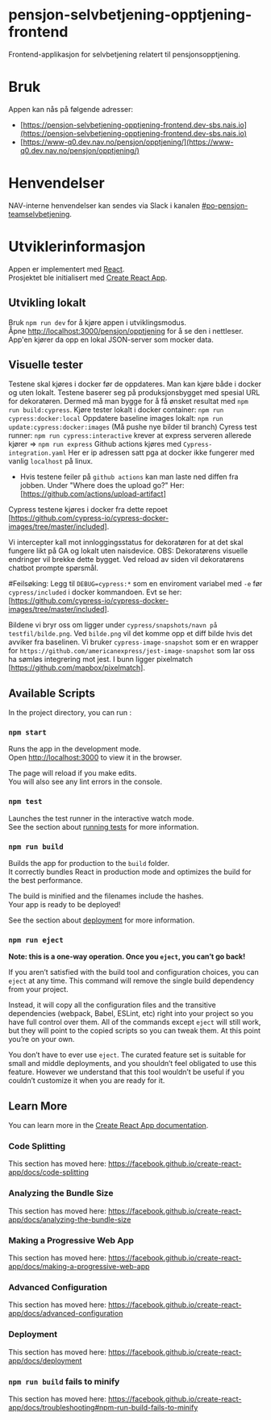 # pensjon-selvbetjening-opptjening-frontend

Frontend-applikasjon for selvbetjening relatert til pensjonsopptjening.

# Bruk

Appen kan nås på følgende adresser: 
- [https://pensjon-selvbetjening-opptjening-frontend.dev-sbs.nais.io](https://pensjon-selvbetjening-opptjening-frontend.dev-sbs.nais.io)
- [https://www-q0.dev.nav.no/pensjon/opptjening/](https://www-q0.dev.nav.no/pensjon/opptjening/)

# Henvendelser

NAV-interne henvendelser kan sendes via Slack i kanalen [#po-pensjon-teamselvbetjening](https://nav-it.slack.com/archives/C014M7U1GBY).

# Utviklerinformasjon

Appen er implementert med [React](https://reactjs.org/).<br/>
Prosjektet ble initialisert med [Create React App](https://github.com/facebook/create-react-app).

## Utvikling lokalt

Bruk `npm run dev` for å kjøre appen i utviklingsmodus.<br/> 
Åpne [http://localhost:3000/pensjon/opptjening](http://localhost:3000/pensjon/opptjening) for å se den i nettleser.
App'en kjører da opp en lokal JSON-server som mocker data.

## Visuelle tester
Testene skal kjøres i docker før de oppdateres. Man kan kjøre både i docker og uten lokalt.
Testene baserer seg på produksjonsbygget med spesial URL for dekoratøren. Dermed må 
man bygge for å få ønsket resultat med `npm run build:cypress`.
Kjøre tester lokalt i docker container: `npm run cypress:docker:local`
Oppdatere baseline images lokalt: `npm run update:cypress:docker:images` (Må pushe nye bilder til branch)
Cyress test runner: `npm run cypress:interactive` krever at express serveren allerede kjører => `npm run express`
Github actions kjøres med `Cypress-integration.yaml` Her er ip adressen satt pga at docker 
ikke fungerer med vanlig `localhost` på linux. 
- Hvis testene feiler på `github actions` kan man laste ned diffen fra jobben. Under "Where does the upload go?"
Her: [https://github.com/actions/upload-artifact]

Cypress testene kjøres i docker fra dette repoet [https://github.com/cypress-io/cypress-docker-images/tree/master/included].

Vi intercepter kall mot innloggingsstatus for dekoratøren for at det skal fungere likt på 
GA og lokalt uten naisdevice.
OBS: Dekoratørens visuelle endringer vil brekke dette bygget.
    Ved reload av siden vil dekoratørens chatbot prompte spørsmål.

#Feilsøking:
Legg til `DEBUG=cypress:*` som en enviroment variabel med `-e` før `cypress/included` i docker kommandoen.
Evt se her: [https://github.com/cypress-io/cypress-docker-images/tree/master/included].

Bildene vi bryr oss om ligger under `cypress/snapshots/navn på testfil/bilde.png`.
Ved `bilde.png` vil det komme opp et diff bilde hvis det avviker fra baselinen.
Vi bruker `cypress-image-snapshot` som er en wrapper for `https://github.com/americanexpress/jest-image-snapshot`
som lar oss ha sømløs integrering mot jest.
I bunn ligger pixelmatch [https://github.com/mapbox/pixelmatch].

## Available Scripts

In the project directory, you can run :

### `npm start`

Runs the app in the development mode.<br />
Open [http://localhost:3000](http://localhost:3000) to view it in the browser.

The page will reload if you make edits.<br />
You will also see any lint errors in the console.

### `npm test`

Launches the test runner in the interactive watch mode.<br />
See the section about [running tests](https://facebook.github.io/create-react-app/docs/running-tests) for more information.

### `npm run build`

Builds the app for production to the `build` folder.<br />
It correctly bundles React in production mode and optimizes the build for the best performance.

The build is minified and the filenames include the hashes.<br />
Your app is ready to be deployed!

See the section about [deployment](https://facebook.github.io/create-react-app/docs/deployment) for more information.

### `npm run eject`

**Note: this is a one-way operation. Once you `eject`, you can’t go back!**

If you aren’t satisfied with the build tool and configuration choices, you can `eject` at any time. This command will remove the single build dependency from your project.

Instead, it will copy all the configuration files and the transitive dependencies (webpack, Babel, ESLint, etc) right into your project so you have full control over them. All of the commands except `eject` will still work, but they will point to the copied scripts so you can tweak them. At this point you’re on your own.

You don’t have to ever use `eject`. The curated feature set is suitable for small and middle deployments, and you shouldn’t feel obligated to use this feature. However we understand that this tool wouldn’t be useful if you couldn’t customize it when you are ready for it.

## Learn More

You can learn more in the [Create React App documentation](https://facebook.github.io/create-react-app/docs/getting-started).

### Code Splitting

This section has moved here: https://facebook.github.io/create-react-app/docs/code-splitting

### Analyzing the Bundle Size

This section has moved here: https://facebook.github.io/create-react-app/docs/analyzing-the-bundle-size

### Making a Progressive Web App

This section has moved here: https://facebook.github.io/create-react-app/docs/making-a-progressive-web-app

### Advanced Configuration

This section has moved here: https://facebook.github.io/create-react-app/docs/advanced-configuration

### Deployment

This section has moved here: https://facebook.github.io/create-react-app/docs/deployment

### `npm run build` fails to minify

This section has moved here: https://facebook.github.io/create-react-app/docs/troubleshooting#npm-run-build-fails-to-minify
